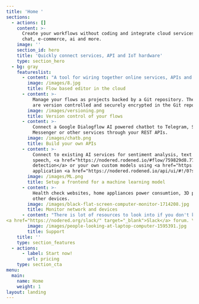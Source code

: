 ```yaml
---
title: 'Home '
sections:
  - actions: []
    content: >-
      Create your workflows without coding and integrate cloud services, email,
      chat, e-commerce, ai and more.
    image: ''
    section_id: hero
    title: 'Quickly connect services, API and IoT hardware'
    type: section_hero
  - bg: gray
    featureslist:
      - content: "A tool for wiring together online services, APIs and hardware devices.\r\nYou can try the editor <a href="https://nodered.rodened.io/" target="_blank">here</a>.\r\n"
        image: /images/8.jpg
        title: Flow based editor in the cloud
      - content: >-
          Manage your flows as projects backed by a Git repository. The flows
          are version controlled and securely encrypted in the Git repository.
        image: /images/versioning.png
        title: Version control of your flows
      - content: >-
          Connect a Google Dialogflow AI powered chatbot to Telegram, Slack,
          Messenger or other services through your REST APIs.
        image: /images/chatb.png
        title: Build your own APIs
      - content: >-
          Connect to existing AI services for sentiment analysis, text to
          speech, <a href="https://nodered.rodened.io/#flow/759829d8.7796d8" target="_blank">object
          detection</a> or your own custom models using <a href="https://nodered.rodened.io/#flow/5fa11f1a.5c106" target="_blank">Python</a> or javascript or R and make them available from a javascript
          application <a href="https://nodered.rodened.io/api/ui/#!/0?socketid=FE0u8A0NKakOSYJHAAAg" target="_blank">frontend</a>.
        image: /images/ML.png
        title: Setup a frontend for a machine learning model
      - content: >-
          Health check websites, home appliances power consumtion, 3D printer or
          other devices.
        image: /images/black-flat-screen-computer-monitor-1714208.jpg
        title: Monitor network and devices
      - content: "There is lot of resources to look into if you don't know how to build a flow in the Rodened editor. A good place to start is our editor that is free to try at <a href="https://nodered.rodened.io" target="_blank">https://nodered.rodened.io</a>. There is a number of examples that we have put togeheter that uses no programming and also one example showing how to use and install python packages. The cloud based editor is set up in the same way as your own subscription will be. On the NODE-RED home page there is a <a href="https://discourse.nodered.org/" target="_blank">Discourse</a> forum which is an excellent place to search for answers and ask questions and also a 
<a href="https://nodered.org/slack/" target="_blank">Slack</a> forum. \r\nExample flows (1379) and nodes (2361) can easily be found at <a href="https://flows.nodered.org/" target="_blank"> https://flows.nodered.org/</a>\n<a href="https://stackoverflow.com/questions/tagged/node-red" target="_blank">Stack Overflow</a> could also be a source for information if you have a more specific question. \r\n\nWe are also glad to help you. Use the[ contact form](https://www.rodened.com/contact/) and we will answer as soon as possible."
        image: /images/people-looking-at-laptop-computer-1595391.jpg
        title: Support
    title: ''
    type: section_features
  - actions:
      - label: Start now!
        url: pricing
    type: section_cta
menu:
  main:
    name: Home
    weight: 1
layout: landing
---
```


